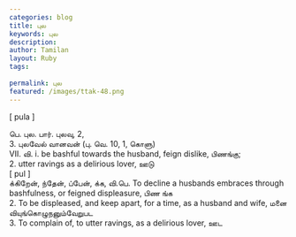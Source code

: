 ```yaml
---
categories: blog
title: புல
keywords: புல
description: 
author: Tamilan
layout: Ruby
tags: 
 
permalink: புல
featured: /images/ttak-48.png
---
```

  
[ pula ]  
  
பெ. புல. பார். புலவு, 2,  
3. புலவேல் வானவன் (பு. வெ. 10, 1, கொளு)  
VII. வி. i. be bashful towards the husband, feign dislike, பிணங்கு;  
2. utter ravings as a delirious lover, ஊடு  
[ pul ]  
க்கிறேன், ந்தேன், ப்பேன், க்க, வி.பெ. To decline a husbands embraces through bashfulness, or feigned displeasure, பிண ங்க  
2. To be displeased, and keep apart, for a time, as a husband and wife, மனை வியுங்கொழுநனும்வேறுபட  
3. To complain of, to utter ravings, as a delirious lover, ஊட